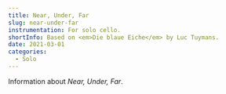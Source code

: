 ```yaml
---
title: Near, Under, Far
slug: near-under-far
instrumentation: For solo cello.
shortInfo: Based on <em>Die blaue Eiche</em> by Luc Tuymans.
date: 2021-03-01
categories: 
  - Solo
---
```

Information about _Near, Under, Far_.
